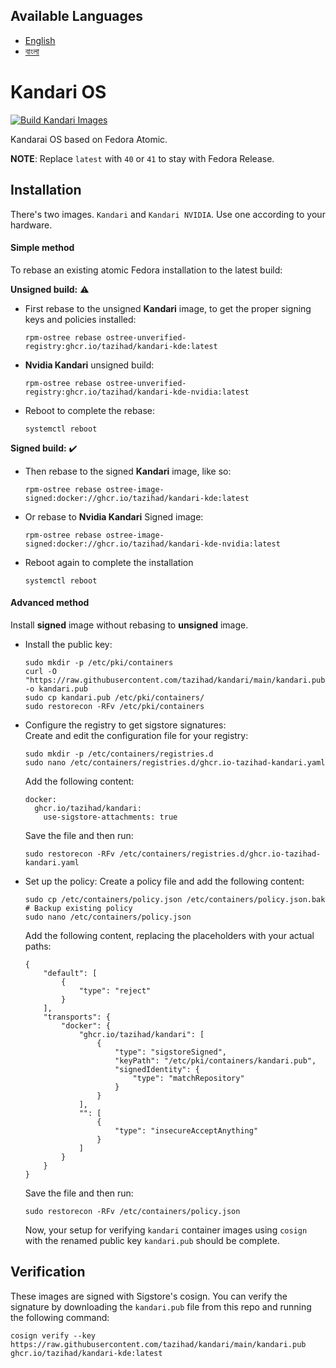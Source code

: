 ## Available Languages

- [English](README.md)
- [বাংলা](README.bn.md)

# Kandari OS
[![Build Kandari Images](https://github.com/tazihad/kandari/actions/workflows/build_kandari.yml/badge.svg)](https://github.com/tazihad/kandari/actions/workflows/build_kandari.yml)

Kandarai OS based on Fedora Atomic.

**NOTE**: Replace `latest` with `40` or `41` to stay with Fedora Release.

## Installation  
There's two images. `Kandari` and `Kandari NVIDIA`. Use one according to your hardware.  
#### Simple method
To rebase an existing atomic Fedora installation to the latest build:  

**Unsigned build:** ⚠️    
- First rebase to the unsigned **Kandari** image, to get the proper signing keys and policies installed:
  ```
  rpm-ostree rebase ostree-unverified-registry:ghcr.io/tazihad/kandari-kde:latest
  ```
- **Nvidia Kandari** unsigned build:
  ```
  rpm-ostree rebase ostree-unverified-registry:ghcr.io/tazihad/kandari-kde-nvidia:latest
  ```
- Reboot to complete the rebase:
  ```
  systemctl reboot
  ```  
**Signed build:** ✔️  
- Then rebase to the signed **Kandari** image, like so:

  ```
  rpm-ostree rebase ostree-image-signed:docker://ghcr.io/tazihad/kandari-kde:latest
  ```
- Or rebase to **Nvidia Kandari** Signed image:
  ```
  rpm-ostree rebase ostree-image-signed:docker://ghcr.io/tazihad/kandari-kde-nvidia:latest
  ```
- Reboot again to complete the installation
  ```
  systemctl reboot
  ```
#### Advanced method  
Install **signed** image without rebasing to **unsigned** image.  
- Install the public key:
  ```
  sudo mkdir -p /etc/pki/containers
  curl -O "https://raw.githubusercontent.com/tazihad/kandari/main/kandari.pub" -o kandari.pub
  sudo cp kandari.pub /etc/pki/containers/
  sudo restorecon -RFv /etc/pki/containers
  ```
- Configure the registry to get sigstore signatures:  
  Create and edit the configuration file for your registry:
  ```
  sudo mkdir -p /etc/containers/registries.d
  sudo nano /etc/containers/registries.d/ghcr.io-tazihad-kandari.yaml
  ```
  Add the following content:
  ```
  docker:
    ghcr.io/tazihad/kandari:
      use-sigstore-attachments: true
  ```
  Save the file and then run:
  ```
  sudo restorecon -RFv /etc/containers/registries.d/ghcr.io-tazihad-kandari.yaml
  ```
- Set up the policy:
  Create a policy file and add the following content:
  ```
  sudo cp /etc/containers/policy.json /etc/containers/policy.json.bak # Backup existing policy
  sudo nano /etc/containers/policy.json
  ```
  Add the following content, replacing the placeholders with your actual paths:
  ```
  {
      "default": [
          {
              "type": "reject"
          }
      ],
      "transports": {
          "docker": {
              "ghcr.io/tazihad/kandari": [
                  {
                      "type": "sigstoreSigned",
                      "keyPath": "/etc/pki/containers/kandari.pub",
                      "signedIdentity": {
                          "type": "matchRepository"
                      }
                  }
              ],
              "": [
                  {
                      "type": "insecureAcceptAnything"
                  }
              ]
          }
      }
  }
  ```
  Save the file and then run:
  ```
  sudo restorecon -RFv /etc/containers/policy.json
  ```
  Now, your setup for verifying `kandari` container images using `cosign` with the renamed public key `kandari.pub` should be complete.


## Verification  
These images are signed with Sigstore's cosign. You can verify the signature by downloading the `kandari.pub` file from this repo and running the following command:
```
cosign verify --key https://raw.githubusercontent.com/tazihad/kandari/main/kandari.pub ghcr.io/tazihad/kandari-kde:latest
```


